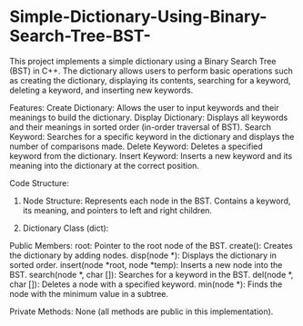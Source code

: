 # Simple-Dictionary-Using-Binary-Search-Tree-BST-
This project implements a simple dictionary using a Binary Search Tree (BST) in C++. The dictionary allows users to perform basic operations such as creating the dictionary, displaying its contents, searching for a keyword, deleting a keyword, and inserting new keywords.

Features:
Create Dictionary: Allows the user to input keywords and their meanings to build the dictionary.
Display Dictionary: Displays all keywords and their meanings in sorted order (in-order traversal of BST).
Search Keyword: Searches for a specific keyword in the dictionary and displays the number of comparisons made.
Delete Keyword: Deletes a specified keyword from the dictionary.
Insert Keyword: Inserts a new keyword and its meaning into the dictionary at the correct position.

Code Structure:

1) Node Structure:
Represents each node in the BST.
Contains a keyword, its meaning, and pointers to left and right children.

2) Dictionary Class (dict):

  Public Members:
  root: Pointer to the root node of the BST.
  create(): Creates the dictionary by adding nodes.
  disp(node *): Displays the dictionary in sorted order.
  insert(node *root, node *temp): Inserts a new node into the BST.
  search(node *, char []): Searches for a keyword in the BST.
  del(node *, char []): Deletes a node with a specified keyword.
  min(node *): Finds the node with the minimum value in a subtree.
  
  Private Methods:
  None (all methods are public in this implementation).
